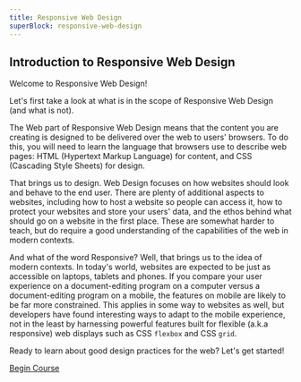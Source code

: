 ```yaml
---
title: Responsive Web Design
superBlock: responsive-web-design
---
```

## Introduction to Responsive Web Design

Welcome to Responsive Web Design!

Let's first take a look at what is in the scope of Responsive Web Design (and what is not).

The Web part of Responsive Web Design means that the content you are creating is designed to be delivered over the web to users' browsers. To do this, you will need to learn the language that browsers use to describe web pages: HTML (Hypertext Markup Language) for content, and CSS (Cascading Style Sheets) for design.

That brings us to design. Web Design focuses on how websites should look and behave to the end user. There are plenty of additional aspects to websites, including how to host a website so people can access it, how to protect your websites and store your users' data, and the ethos behind what should go on a website in the first place. These are somewhat harder to teach, but do require a good understanding of the capabilities of the web in modern contexts. 

And what of the word Responsive? Well, that brings us to the idea of modern contexts. In today's world, websites are expected to be just as accessible on laptops, tablets and phones. If you compare your user experience on a document-editing program on a computer versus a document-editing program on a mobile, the features on mobile are likely to be far more constrained. This applies in some way to websites as well, but developers have found interesting ways to adapt to the mobile experience, not in the least by harnessing powerful features built for flexible (a.k.a responsive) web displays such as CSS `flexbox` and CSS `grid`.

Ready to learn about good design practices for the web? Let's get started!

[Begin Course](https://www.freecodecamp.org/learn/responsive-web-design/basic-html-and-html5/)
